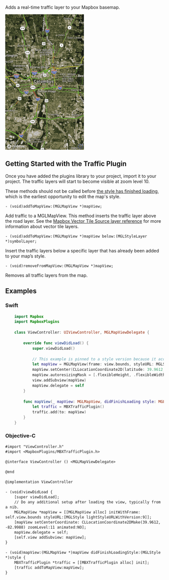 Adds a real-time traffic layer to your Mapbox basemap.

![trafficplugin](trafficplugin.gif)

## Getting Started with the Traffic Plugin

Once you have added the plugins library to your project, import it to your project. The traffic layers will start to become visible at zoom level 10.

These methods should not be called before [the style has finished loading](https://www.mapbox.com/ios-sdk/api/3.6.2/Protocols/MGLMapViewDelegate.html#/c:objc(pl)MGLMapViewDelegate(im)mapView:didFinishLoadingStyle:), which is the earliest opportunity to edit the map's style.

    - (void)addToMapView:(MGLMapView *)mapView;

Add traffic to a MGLMapView. This method inserts the traffic layer above the road layer. See the [Mapbox Vector Tile Source layer reference](https://www.mapbox.com/vector-tiles/mapbox-streets-v7/#layer-reference) for more information about vector tile layers.

    - (void)addToMapView:(MGLMapView *)mapView below:(MGLStyleLayer *)symbolLayer;

Insert the traffic layers below a specific layer that has already been added to your map’s style.

    - (void)removeFromMapView:(MGLMapView *)mapView;

Removes all traffic layers from the map.


## Examples

### Swift
```swift
    import Mapbox
    import MapboxPlugins

    class ViewController: UIViewController, MGLMapViewDelegate {

        override func viewDidLoad() {
            super.viewDidLoad()

            // This example is pinned to a style version because it accesses underlying style data.
            let mapView = MGLMapView(frame: view.bounds, styleURL: MGLStyle.lightStyleURL(withVersion: 9))
            mapView.setCenter(CLLocationCoordinate2D(latitude: 39.9612, longitude: -82.9988), zoomLevel: 11, animated: false)
            mapView.autoresizingMask = [.flexibleHeight, .flexibleWidth]
            view.addSubview(mapView)
            mapView.delegate = self
        }

        func mapView(_ mapView: MGLMapView, didFinishLoading style: MGLStyle) {
            let traffic = MBXTrafficPlugin()
            traffic.add(to: mapView)
        }
    }
```

### Objective-C

```objc
#import "ViewController.h"
#import <MapboxPlugins/MBXTrafficPlugin.h>

@interface ViewController () <MGLMapViewDelegate>

@end

@implementation ViewController

- (void)viewDidLoad {
    [super viewDidLoad];
    // Do any additional setup after loading the view, typically from a nib.
    MGLMapView *mapView = [[MGLMapView alloc] initWithFrame: self.view.bounds styleURL:[MGLStyle lightStyleURLWithVersion:9]];
    [mapView setCenterCoordinate: CLLocationCoordinate2DMake(39.9612, -82.9988) zoomLevel:11 animated:NO];
    mapView.delegate = self;
    [self.view addSubview: mapView];
}

- (void)mapView:(MGLMapView *)mapView didFinishLoadingStyle:(MGLStyle *)style {
    MBXTrafficPlugin *traffic = [[MBXTrafficPlugin alloc] init];
    [traffic addToMapView:mapView];
}
```
